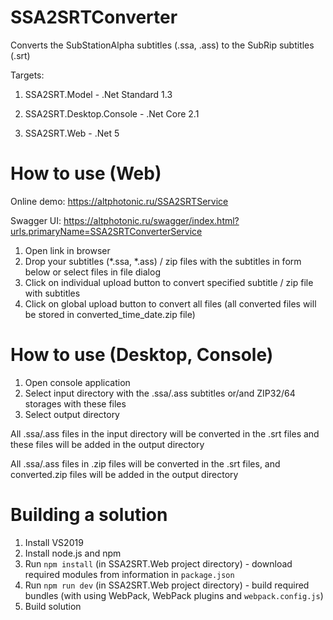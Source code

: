 # SSA2SRTConverter

Converts the SubStationAlpha subtitles (.ssa, .ass) to the SubRip subtitles (.srt)

Targets:

1) SSA2SRT.Model - .Net Standard 1.3

2) SSA2SRT.Desktop.Console - .Net Core 2.1

3) SSA2SRT.Web - .Net 5

# How to use (Web)

Online demo: https://altphotonic.ru/SSA2SRTService

Swagger UI: https://altphotonic.ru/swagger/index.html?urls.primaryName=SSA2SRTConverterService

1) Open link in browser
2) Drop your subtitles (*.ssa, *.ass) / zip files with the subtitles in form below or select files in file dialog
3) Click on individual upload button to convert specified subtitle / zip file with subtitles
4) Click on global upload button to convert all files (all converted files will be stored in converted_time_date.zip file)

# How to use (Desktop, Console)

1) Open console application
2) Select input directory with the .ssa/.ass subtitles or/and ZIP32/64 storages with these files
3) Select output directory

All .ssa/.ass files in the input directory will be converted in the .srt files and these files will be added in the output directory 

All .ssa/.ass files in .zip files will be converted in the .srt files, and converted.zip files will be added in the output directory 

# Building a solution

1) Install VS2019
2) Install node.js and npm
3) Run `npm install` (in SSA2SRT.Web project directory) - download required modules from information in `package.json`
4) Run `npm run dev` (in SSA2SRT.Web project directory) - build required bundles (with using WebPack, WebPack plugins and `webpack.config.js`)
5) Build solution
